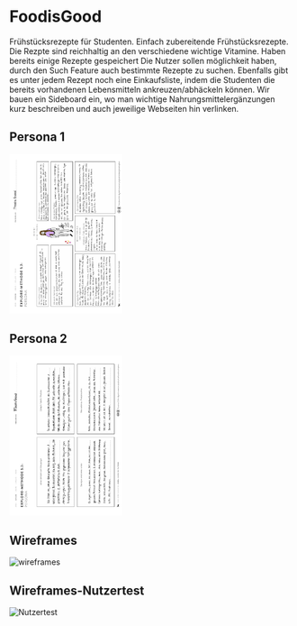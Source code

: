 # FoodisGood
Frühstücksrezepte für Studenten. Einfach zubereitende Frühstücksrezepte. Die Rezpte sind reichhaltig an den verschiedene wichtige Vitamine. Haben bereits einige Rezepte gespeichert Die Nutzer sollen möglichkeit haben, durch den Such Feature auch bestimmte Rezepte zu suchen. Ebenfalls gibt es unter jedem Rezept noch eine Einkaufsliste, indem die Studenten die bereits vorhandenen Lebensmitteln ankreuzen/abhäckeln können. Wir bauen ein Sideboard ein, wo man wichtige Nahrungsmittelergänzungen kurz beschreiben und auch jeweilige Webseiten hin verlinken. 
## Persona 1
<img src="Persona1.pdf" alt="persona" style="width:200px;"/>

## Persona 2
<img src="Persona2.pdf" alt="persona" style="width:200px;"/>

## Wireframes
<img src="Wireframes.pdf" alt="wireframes" style="width:200px;"/>

## Wireframes-Nutzertest
<img src="Nutzertest FoodisGood.pdf" alt="Nutzertest" style="width:200px;"/>

